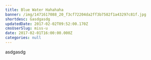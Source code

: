 ```yaml
---
title: Blue Water Hahahaha
banner: /img/1471617088_20_f3cf72204da2ff3b7582f1a43297c81f.jpg
shortdesc: Gasdgasdg
updatedDate: 2017-02-02T09:52:00.170Z
cmsUserSlug: miss-u
date: 2017-02-01T16:00:00.000Z
categories: null
---
```


asdgasdg
